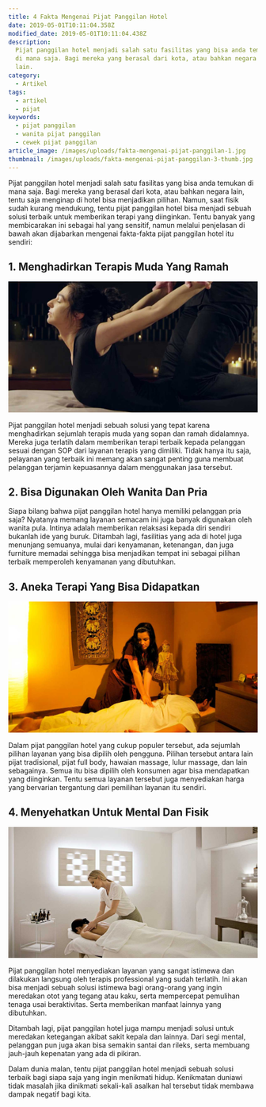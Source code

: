 ```yaml
---
title: 4 Fakta Mengenai Pijat Panggilan Hotel
date: 2019-05-01T10:11:04.358Z
modified_date: 2019-05-01T10:11:04.438Z
description:
  Pijat panggilan hotel menjadi salah satu fasilitas yang bisa anda temukan
  di mana saja. Bagi mereka yang berasal dari kota, atau bahkan negara
  lain.
category:
  - Artikel
tags:
  - artikel
  - pijat
keywords:
  - pijat panggilan
  - wanita pijat panggilan
  - cewek pijat panggilan
article_image: /images/uploads/fakta-mengenai-pijat-panggilan-1.jpg
thumbnail: /images/uploads/fakta-mengenai-pijat-panggilan-3-thumb.jpg
---
```

Pijat panggilan hotel menjadi salah satu fasilitas yang bisa anda temukan di mana saja. Bagi mereka yang berasal dari kota, atau bahkan negara lain, tentu saja menginap di hotel bisa menjadikan pilihan. Namun, saat fisik sudah kurang mendukung, tentu pijat panggilan hotel bisa menjadi sebuah solusi terbaik untuk memberikan terapi yang diinginkan. Tentu banyak yang membicarakan ini sebagai hal yang sensitif, namun melalui penjelasan di bawah akan dijabarkan mengenai fakta-fakta pijat panggilan hotel itu sendiri:



## 1.  Menghadirkan Terapis Muda Yang Ramah

![4 Fakta Mengenai Pijat Panggilan Hotel](/images/uploads/fakta-mengenai-pijat-panggilan-3.jpg)

Pijat panggilan hotel menjadi sebuah solusi yang tepat karena menghadirkan sejumlah terapis muda yang sopan dan ramah didalamnya. Mereka juga terlatih dalam memberikan terapi terbaik kepada pelanggan sesuai dengan SOP dari layanan terapis yang dimiliki. Tidak hanya itu saja, pelayanan yang terbaik ini memang akan sangat penting guna membuat pelanggan terjamin kepuasannya dalam menggunakan jasa tersebut.



## 2. Bisa Digunakan Oleh Wanita Dan Pria

Siapa bilang bahwa pijat panggilan hotel hanya memiliki pelanggan pria saja? Nyatanya memang layanan semacam ini juga banyak digunakan oleh wanita pula. Intinya adalah memberikan relaksasi kepada diri sendiri bukanlah ide yang buruk. Ditambah lagi, fasilitias yang ada di hotel juga menunjang semuanya, mulai dari kenyamanan, ketenangan, dan juga furniture memadai sehingga bisa menjadikan tempat ini sebagai pilihan terbaik memperoleh kenyamanan yang dibutuhkan.



## 3.  Aneka Terapi Yang Bisa Didapatkan

![4 Fakta Mengenai Pijat Panggilan Hotel](/images/uploads/fakta-mengenai-pijat-panggilan-1.jpg)

Dalam pijat panggilan hotel yang cukup populer tersebut, ada sejumlah pilihan layanan yang bisa dipilih oleh pengguna. Pilihan tersebut antara lain pijat tradisional, pijat full body, hawaian massage, lulur massage, dan lain sebagainya. Semua itu bisa dipilih oleh konsumen agar bisa mendapatkan yang diinginkan. Tentu semua layanan tersebut juga menyediakan harga yang bervarian tergantung dari pemilihan layanan itu sendiri.



## 4.  Menyehatkan Untuk Mental Dan Fisik

![4 Fakta Mengenai Pijat Panggilan Hotel](/images/uploads/fakta-mengenai-pijat-panggilan-2.jpg)

Pijat panggilan hotel menyediakan layanan yang sangat istimewa dan dilakukan langsung oleh terapis professional yang sudah terlatih. Ini akan bisa menjadi sebuah solusi istimewa bagi orang-orang yang ingin meredakan otot yang tegang atau kaku, serta mempercepat pemulihan tenaga usai beraktivitas. Serta memberikan manfaat lainnya yang dibutuhkan. 

Ditambah lagi, pijat panggilan hotel juga mampu menjadi solusi untuk meredakan ketegangan akibat sakit kepala dan lainnya. Dari segi mental, pelanggan pun juga akan bisa semakin santai dan rileks, serta membuang jauh-jauh kepenatan yang ada di pikiran.

Dalam dunia malan, tentu pijat panggilan hotel menjadi sebuah solusi terbaik bagi siapa saja yang ingin menikmati hidup. Kenikmatan duniawi tidak masalah jika dinikmati sekali-kali asalkan hal tersebut tidak membawa dampak negatif bagi kita.
